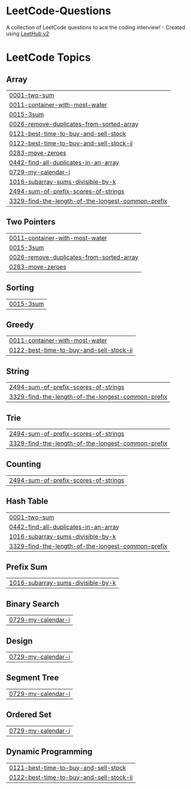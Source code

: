 # LeetCode-Questions
A collection of LeetCode questions to ace the coding interview! - Created using [LeetHub v2](https://github.com/arunbhardwaj/LeetHub-2.0)

<!---LeetCode Topics Start-->
# LeetCode Topics
## Array
|  |
| ------- |
| [0001-two-sum](https://github.com/SonalTripathi21/LeetCode-Questions/tree/master/0001-two-sum) |
| [0011-container-with-most-water](https://github.com/SonalTripathi21/LeetCode-Questions/tree/master/0011-container-with-most-water) |
| [0015-3sum](https://github.com/SonalTripathi21/LeetCode-Questions/tree/master/0015-3sum) |
| [0026-remove-duplicates-from-sorted-array](https://github.com/SonalTripathi21/LeetCode-Questions/tree/master/0026-remove-duplicates-from-sorted-array) |
| [0121-best-time-to-buy-and-sell-stock](https://github.com/SonalTripathi21/LeetCode-Questions/tree/master/0121-best-time-to-buy-and-sell-stock) |
| [0122-best-time-to-buy-and-sell-stock-ii](https://github.com/SonalTripathi21/LeetCode-Questions/tree/master/0122-best-time-to-buy-and-sell-stock-ii) |
| [0283-move-zeroes](https://github.com/SonalTripathi21/LeetCode-Questions/tree/master/0283-move-zeroes) |
| [0442-find-all-duplicates-in-an-array](https://github.com/SonalTripathi21/LeetCode-Questions/tree/master/0442-find-all-duplicates-in-an-array) |
| [0729-my-calendar-i](https://github.com/SonalTripathi21/LeetCode-Questions/tree/master/0729-my-calendar-i) |
| [1016-subarray-sums-divisible-by-k](https://github.com/SonalTripathi21/LeetCode-Questions/tree/master/1016-subarray-sums-divisible-by-k) |
| [2494-sum-of-prefix-scores-of-strings](https://github.com/SonalTripathi21/LeetCode-Questions/tree/master/2494-sum-of-prefix-scores-of-strings) |
| [3329-find-the-length-of-the-longest-common-prefix](https://github.com/SonalTripathi21/LeetCode-Questions/tree/master/3329-find-the-length-of-the-longest-common-prefix) |
## Two Pointers
|  |
| ------- |
| [0011-container-with-most-water](https://github.com/SonalTripathi21/LeetCode-Questions/tree/master/0011-container-with-most-water) |
| [0015-3sum](https://github.com/SonalTripathi21/LeetCode-Questions/tree/master/0015-3sum) |
| [0026-remove-duplicates-from-sorted-array](https://github.com/SonalTripathi21/LeetCode-Questions/tree/master/0026-remove-duplicates-from-sorted-array) |
| [0283-move-zeroes](https://github.com/SonalTripathi21/LeetCode-Questions/tree/master/0283-move-zeroes) |
## Sorting
|  |
| ------- |
| [0015-3sum](https://github.com/SonalTripathi21/LeetCode-Questions/tree/master/0015-3sum) |
## Greedy
|  |
| ------- |
| [0011-container-with-most-water](https://github.com/SonalTripathi21/LeetCode-Questions/tree/master/0011-container-with-most-water) |
| [0122-best-time-to-buy-and-sell-stock-ii](https://github.com/SonalTripathi21/LeetCode-Questions/tree/master/0122-best-time-to-buy-and-sell-stock-ii) |
## String
|  |
| ------- |
| [2494-sum-of-prefix-scores-of-strings](https://github.com/SonalTripathi21/LeetCode-Questions/tree/master/2494-sum-of-prefix-scores-of-strings) |
| [3329-find-the-length-of-the-longest-common-prefix](https://github.com/SonalTripathi21/LeetCode-Questions/tree/master/3329-find-the-length-of-the-longest-common-prefix) |
## Trie
|  |
| ------- |
| [2494-sum-of-prefix-scores-of-strings](https://github.com/SonalTripathi21/LeetCode-Questions/tree/master/2494-sum-of-prefix-scores-of-strings) |
| [3329-find-the-length-of-the-longest-common-prefix](https://github.com/SonalTripathi21/LeetCode-Questions/tree/master/3329-find-the-length-of-the-longest-common-prefix) |
## Counting
|  |
| ------- |
| [2494-sum-of-prefix-scores-of-strings](https://github.com/SonalTripathi21/LeetCode-Questions/tree/master/2494-sum-of-prefix-scores-of-strings) |
## Hash Table
|  |
| ------- |
| [0001-two-sum](https://github.com/SonalTripathi21/LeetCode-Questions/tree/master/0001-two-sum) |
| [0442-find-all-duplicates-in-an-array](https://github.com/SonalTripathi21/LeetCode-Questions/tree/master/0442-find-all-duplicates-in-an-array) |
| [1016-subarray-sums-divisible-by-k](https://github.com/SonalTripathi21/LeetCode-Questions/tree/master/1016-subarray-sums-divisible-by-k) |
| [3329-find-the-length-of-the-longest-common-prefix](https://github.com/SonalTripathi21/LeetCode-Questions/tree/master/3329-find-the-length-of-the-longest-common-prefix) |
## Prefix Sum
|  |
| ------- |
| [1016-subarray-sums-divisible-by-k](https://github.com/SonalTripathi21/LeetCode-Questions/tree/master/1016-subarray-sums-divisible-by-k) |
## Binary Search
|  |
| ------- |
| [0729-my-calendar-i](https://github.com/SonalTripathi21/LeetCode-Questions/tree/master/0729-my-calendar-i) |
## Design
|  |
| ------- |
| [0729-my-calendar-i](https://github.com/SonalTripathi21/LeetCode-Questions/tree/master/0729-my-calendar-i) |
## Segment Tree
|  |
| ------- |
| [0729-my-calendar-i](https://github.com/SonalTripathi21/LeetCode-Questions/tree/master/0729-my-calendar-i) |
## Ordered Set
|  |
| ------- |
| [0729-my-calendar-i](https://github.com/SonalTripathi21/LeetCode-Questions/tree/master/0729-my-calendar-i) |
## Dynamic Programming
|  |
| ------- |
| [0121-best-time-to-buy-and-sell-stock](https://github.com/SonalTripathi21/LeetCode-Questions/tree/master/0121-best-time-to-buy-and-sell-stock) |
| [0122-best-time-to-buy-and-sell-stock-ii](https://github.com/SonalTripathi21/LeetCode-Questions/tree/master/0122-best-time-to-buy-and-sell-stock-ii) |
<!---LeetCode Topics End-->